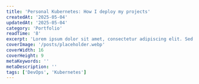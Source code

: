 ```yaml
---
title: 'Personal Kubernetes: How I deploy my projects'
createdAt: '2025-05-04'
updatedAt: '2025-05-04'
category: 'Portfolio'
readTime: '8'
excerpt: 'Lorem ipsum dolor sit amet, consectetur adipiscing elit. Sed do eiusmod tempor incididunt ut labore et dolore magna aliqua.'
coverImage: '/posts/placeholder.webp'
coverWidth: 16
coverHeight: 9
metaKeywords: ''
metaDescription: ''
tags: ['DevOps', 'Kubernetes']
---
```

